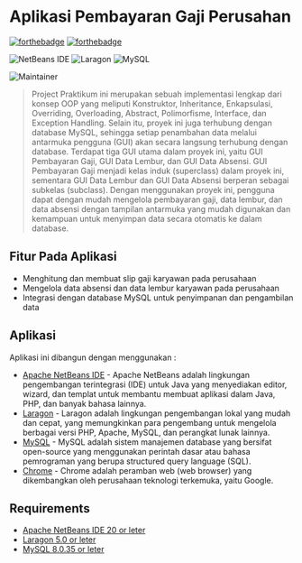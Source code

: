 # Aplikasi Pembayaran Gaji Perusahan

[![forthebadge](https://forthebadge.com/images/badges/made-with-java.svg)](https://forthebadge.com) [![forthebadge](https://forthebadge.com/images/badges/built-with-love.svg)](https://forthebadge.com)


![NetBeans IDE](https://img.shields.io/badge/NetBeansIDE-1B6AC6.svg?style=for-the-badge&logo=apache-netbeans-ide&logoColor=white) ![Laragon](https://img.shields.io/badge/Laragon-0E83CD?style=for-the-badge&logo=Laragon&logoColor=white) ![MySQL](https://img.shields.io/badge/MySQL-005C84?style=for-the-badge&logo=mysql&logoColor=white)

![Maintainer](https://img.shields.io/badge/maintainer-MohammadJoenathan-blue)
> Project Praktikum ini merupakan sebuah implementasi lengkap dari konsep OOP yang meliputi Konstruktor, Inheritance, Enkapsulasi, Overriding, Overloading, Abstract, Polimorfisme, Interface, dan Exception Handling. Selain itu, proyek ini juga terhubung dengan database MySQL, sehingga setiap penambahan data melalui antarmuka pengguna (GUI) akan secara langsung terhubung dengan database. Terdapat tiga GUI utama dalam proyek ini, yaitu GUI Pembayaran Gaji, GUI Data Lembur, dan GUI Data Absensi. GUI Pembayaran Gaji menjadi kelas induk (superclass) dalam proyek ini, sementara GUI Data Lembur dan GUI Data Absensi berperan sebagai subkelas (subclass). Dengan menggunakan proyek ini, pengguna dapat dengan mudah mengelola pembayaran gaji, data lembur, dan data absensi dengan tampilan antarmuka yang mudah digunakan dan kemampuan untuk menyimpan data secara otomatis ke dalam database.

## Fitur Pada Aplikasi

- Menghitung dan membuat slip gaji karyawan pada perusahaan
- Mengelola data absensi dan data lembur karyawan pada perusahaan
- Integrasi dengan database MySQL untuk penyimpanan dan pengambilan data

## Aplikasi

Aplikasi ini dibangun dengan menggunakan :

- [Apache NetBeans IDE](https://netbeans.apache.org/front/main/) - Apache NetBeans adalah lingkungan pengembangan terintegrasi (IDE) untuk Java yang menyediakan editor, wizard, dan templat untuk membantu membuat aplikasi dalam Java, PHP, dan banyak bahasa lainnya.
- [Laragon](https://laragon.org/index.html) - Laragon adalah lingkungan pengembangan lokal yang mudah dan cepat, yang memungkinkan para pengembang untuk mengelola berbagai versi PHP, Apache, MySQL, dan perangkat lunak lainnya. 
- [MySQL](https://www.mysql.com/) - MySQL adalah sistem manajemen database yang bersifat open-source yang menggunakan perintah dasar atau bahasa pemrograman yang berupa structured query language (SQL).
- [Chrome](https://www.google.com/intl/id/chrome/) - Chrome adalah peramban web (web browser) yang dikembangkan oleh perusahaan teknologi terkemuka, yaitu Google.

## Requirements

- [Apache NetBeans IDE 20 or leter]((https://netbeans.apache.org/front/main/download/index.html) )
- [Laragon 5.0 or leter](https://laragon.org/download/index.html)
- [MySQL 8.0.35 or leter](https://dev.mysql.com/downloads/installer/) 
